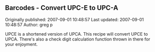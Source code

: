 ## Barcodes - Convert UPC-E to UPC-A 
Originally published: 2007-09-01 10:48:57 
Last updated: 2007-09-01 10:48:57 
Author: greg p 
 
UPCE is a shortened version of UPCA.  This recipe will convert UPCE to UPCA.  There's also a check digit calculation function thrown in there for your enjoyment.
